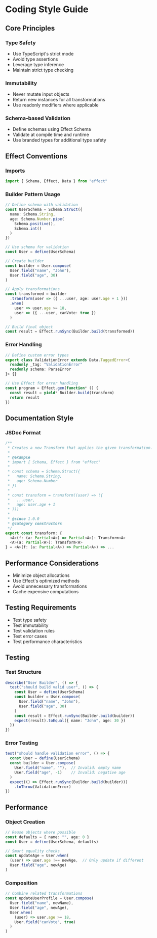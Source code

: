 # Coding Style Guide

## Core Principles

### Type Safety
- Use TypeScript's strict mode
- Avoid type assertions
- Leverage type inference
- Maintain strict type checking

### Immutability
- Never mutate input objects
- Return new instances for all transformations
- Use readonly modifiers where applicable

### Schema-based Validation
- Define schemas using Effect Schema
- Validate at compile time and runtime
- Use branded types for additional type safety

## Effect Conventions

### Imports
```typescript
import { Schema, Effect, Data } from "effect"
```

### Builder Pattern Usage
```typescript
// Define schema with validation
const UserSchema = Schema.Struct({
  name: Schema.String,
  age: Schema.Number.pipe(
    Schema.positive(),
    Schema.int()
  )
})

// Use schema for validation
const User = define(UserSchema)

// Create builder
const builder = User.compose(
  User.field("name", "John"),
  User.field("age", 30)
)

// Apply transformations
const transformed = builder
  .transform(user => ({ ...user, age: user.age + 1 }))
  .when(
    user => user.age >= 18,
    user => ({ ...user, canVote: true })
  )

// Build final object
const result = Effect.runSync(Builder.build(transformed))
```

### Error Handling
```typescript
// Define custom error types
export class ValidationError extends Data.TaggedError<{
  readonly _tag: "ValidationError"
  readonly schema: ParseError
}> {}

// Use Effect for error handling
const program = Effect.gen(function* () {
  const result = yield* Builder.build(transform)
  return result
})
```

## Documentation Style

### JSDoc Format
```typescript
/**
 * Creates a new Transform that applies the given transformation.
 *
 * @example
 * import { Schema, Effect } from "effect"
 *
 * const schema = Schema.Struct({
 *   name: Schema.String,
 *   age: Schema.Number
 * })
 *
 * const transform = transform((user) => ({
 *   ...user,
 *   age: user.age + 1
 * }))
 *
 * @since 1.0.0
 * @category constructors
 */
export const transform: {
  <A>(f: (a: Partial<A>) => Partial<A>): Transform<A>
  <A>(a: Partial<A>): Transform<A>
} = <A>(f: (a: Partial<A>) => Partial<A>) => ...
```

## Performance Considerations

- Minimize object allocations
- Use Effect's optimized methods
- Avoid unnecessary transformations
- Cache expensive computations

## Testing Requirements

- Test type safety
- Test immutability
- Test validation rules
- Test error cases
- Test performance characteristics

## Testing

### Test Structure
```typescript
describe("User Builder", () => {
  test("should build valid user", () => {
    const User = define(UserSchema)
    const builder = User.compose(
      User.field("name", "John"),
      User.field("age", 30)
    )
    const result = Effect.runSync(Builder.build(builder))
    expect(result).toEqual({ name: "John", age: 30 })
  })
})
```

### Error Testing
```typescript
test("should handle validation error", () => {
  const User = define(UserSchema)
  const builder = User.compose(
    User.field("name", ""),  // Invalid: empty name
    User.field("age", -1)    // Invalid: negative age
  )
  expect(() => Effect.runSync(Builder.build(builder)))
    .toThrow(ValidationError)
})
```

## Performance

### Object Creation
```typescript
// Reuse objects where possible
const defaults = { name: "", age: 0 }
const User = define(UserSchema, defaults)

// Smart equality checks
const updateAge = User.when(
  (user) => user.age !== newAge,  // Only update if different
  User.field("age", newAge)
)
```

### Composition
```typescript
// Combine related transformations
const updateUserProfile = User.compose(
  User.field("name", newName),
  User.field("age", newAge),
  User.when(
    (user) => user.age >= 18,
    User.field("canVote", true)
  )
)
